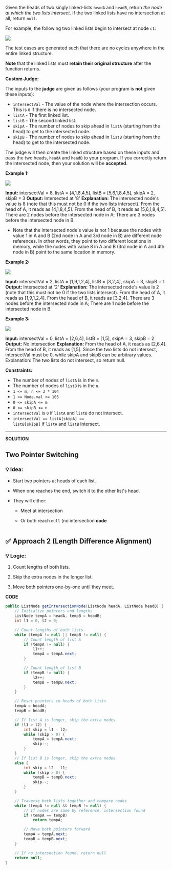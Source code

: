 Given the heads of two singly linked-lists `headA` and `headB`, return _the node at which the two lists intersect_. If the two linked lists have no intersection at all, return `null`.

For example, the following two linked lists begin to intersect at node `c1`:

![](https://assets.leetcode.com/uploads/2021/03/05/160_statement.png)

The test cases are generated such that there are no cycles anywhere in the entire linked structure.

**Note** that the linked lists must **retain their original structure** after the function returns.

**Custom Judge:**

The inputs to the **judge** are given as follows (your program is **not** given these inputs):

- `intersectVal` - The value of the node where the intersection occurs. This is `0` if there is no intersected node.
- `listA` - The first linked list.
- `listB` - The second linked list.
- `skipA` - The number of nodes to skip ahead in `listA` (starting from the head) to get to the intersected node.
- `skipB` - The number of nodes to skip ahead in `listB` (starting from the head) to get to the intersected node.

The judge will then create the linked structure based on these inputs and pass the two heads, `headA` and `headB` to your program. If you correctly return the intersected node, then your solution will be **accepted**.

**Example 1:**

![](https://assets.leetcode.com/uploads/2021/03/05/160_example_1_1.png)

**Input:** intersectVal = 8, listA = [4,1,8,4,5], listB = [5,6,1,8,4,5], skipA = 2, skipB = 3
**Output:** Intersected at '8'
**Explanation:** The intersected node's value is 8 (note that this must not be 0 if the two lists intersect).
From the head of A, it reads as [4,1,8,4,5]. From the head of B, it reads as [5,6,1,8,4,5]. There are 2 nodes before the intersected node in A; There are 3 nodes before the intersected node in B.
- Note that the intersected node's value is not 1 because the nodes with value 1 in A and B (2nd node in A and 3rd node in B) are different node references. In other words, they point to two different locations in memory, while the nodes with value 8 in A and B (3rd node in A and 4th node in B) point to the same location in memory.

**Example 2:**

![](https://assets.leetcode.com/uploads/2021/03/05/160_example_2.png)

**Input:** intersectVal = 2, listA = [1,9,1,2,4], listB = [3,2,4], skipA = 3, skipB = 1
**Output:** Intersected at '2'
**Explanation:** The intersected node's value is 2 (note that this must not be 0 if the two lists intersect).
From the head of A, it reads as [1,9,1,2,4]. From the head of B, it reads as [3,2,4]. There are 3 nodes before the intersected node in A; There are 1 node before the intersected node in B.

**Example 3:**

![](https://assets.leetcode.com/uploads/2021/03/05/160_example_3.png)

**Input:** intersectVal = 0, listA = [2,6,4], listB = [1,5], skipA = 3, skipB = 2
**Output:** No intersection
**Explanation:** From the head of A, it reads as [2,6,4]. From the head of B, it reads as [1,5]. Since the two lists do not intersect, intersectVal must be 0, while skipA and skipB can be arbitrary values.
Explanation: The two lists do not intersect, so return null.

**Constraints:**

- The number of nodes of `listA` is in the `m`.
- The number of nodes of `listB` is in the `n`.
- `1 <= m, n <= 3 * 104`
- `1 <= Node.val <= 105`
- `0 <= skipA <= m`
- `0 <= skipB <= n`
- `intersectVal` is `0` if `listA` and `listB` do not intersect.
- `intersectVal == listA[skipA] == listB[skipB]` if `listA` and `listB` intersect.
-----------------------------------------------------------------------
**SOLUTION**

## Two Pointer Switching

### 💡 Idea:

- Start two pointers at heads of each list.
    
- When one reaches the end, switch it to the other list's head.
    
- They will either:
    
    - Meet at intersection
        
    - Or both reach `null` (no intersection
**code**

```

```
## ✅ Approach 2 (Length Difference Alignment)

### 💡 Logic:

1. Count lengths of both lists.
    
2. Skip the extra nodes in the longer list.
    
3. Move both pointers one-by-one until they meet.

**CODE**
```java
public ListNode getIntersectionNode(ListNode headA, ListNode headB) {
    // Initialize pointers and lengths
    ListNode tempA = headA, tempB = headB;
    int l1 = 0, l2 = 0;

    // Count lengths of both lists
    while (tempA != null || tempB != null) {
        // Count length of list A
        if (tempA != null) {
            l1++;
            tempA = tempA.next;
        }

        // Count length of list B
        if (tempB != null) {
            l2++;
            tempB = tempB.next;
        }
    }

    // Reset pointers to heads of both lists
    tempA = headA;
    tempB = headB;

    // If list A is longer, skip the extra nodes
    if (l1 > l2) {
        int skip = l1 - l2;
        while (skip > 0) {
            tempA = tempA.next;
            skip--;
        }
    }
    // If list B is longer, skip the extra nodes
    else {
        int skip = l2 - l1;
        while (skip > 0) {
            tempB = tempB.next;
            skip--;
        }
    }

    // Traverse both lists together and compare nodes
    while (tempA != null && tempB != null) {
        // If nodes are same by reference, intersection found
        if (tempA == tempB)
            return tempA;

        // Move both pointers forward
        tempA = tempA.next;
        tempB = tempB.next;
    }

    // If no intersection found, return null
    return null;
}

```
